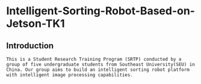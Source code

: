 # Intelligent-Sorting-Robot-Based-on-Jetson-TK1
## Introduction
    This is a Student Research Training Program (SRTP) conducted by a group of five undergraduate students from Southeast University(SEU) in China. Our group aims to build an intelligent sorting robot platform with intelligent image processing capabilities.
